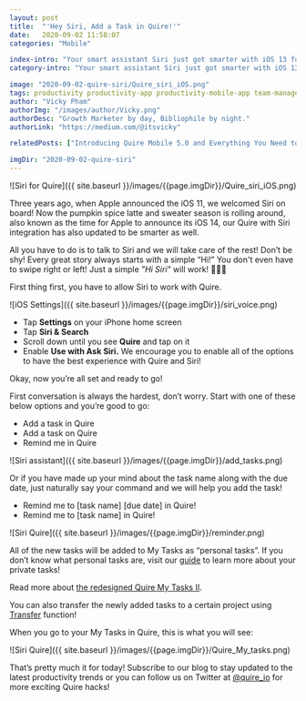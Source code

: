 ```yaml
---
layout: post
title:  "'Hey Siri, Add a Task in Quire!'"
date:   2020-09-02 11:58:07
categories: "Mobile"

index-intro: "Your smart assistant Siri just got smarter with iOS 13 for you in Quire. Simply call up Siri and start a conversation now!"
category-intro: "Your smart assistant Siri just got smarter with iOS 13 for you in Quire. Simply call up Siri and start a conversation now!"

image: "2020-09-02-quire-siri/Quire_siri_iOS.png"
tags: productivity productivity-app productivity-mobile-app team-management-software work-management-software team-communication team-productivity task-scheduling-software increase-productivity remote-team to-do-list-app working-remotely remote-teams task-management task-management-software project-management-software productivity-tips to-do-list task-list teamwork Siri voice-assistant Quire-mobile
author: "Vicky Pham"
authorImg: "/images/author/Vicky.png"
authorDesc: "Growth Marketer by day, Bibliophile by night."
authorLink: "https://medium.com/@itsvicky"

relatedPosts: ["Introducing Quire Mobile 5.0 and Everything You Need to Know", "Quire Mobile 3.0: Kanban Board comes to Mobile App", "Quire: Building a Sophisticated Mobile App with Google’s Flutter"]

imgDir: "2020-09-02-quire-siri"
---
```


![Siri for Quire]({{ site.baseurl }}/images/{{page.imgDir}}/Quire_siri_iOS.png)

Three years ago, when Apple announced the iOS 11, we welcomed Siri on board! Now the pumpkin spice latte and sweater season is rolling around, also known as the time for Apple to announce its iOS 14, our Quire with Siri integration has also updated to be smarter as well.

All you have to do is to talk to Siri and we will take care of the rest! Don’t be shy! Every great story always starts with a simple “Hi!” You don't even have to swipe right or left! Just a simple *"Hi Siri"* will work! 👋👋👋

First thing first, you have to allow Siri to work with Quire. 

![iOS Settings]({{ site.baseurl }}/images/{{page.imgDir}}/siri_voice.png)

* Tap **Settings** on your iPhone home screen
* Tap **Siri & Search**
* Scroll down until you see **Quire** and tap on it
* Enable **Use with Ask Siri.** We encourage you to enable all of the options to have the best experience with Quire and Siri!
 
Okay, now you’re all set and ready to go!
 
First conversation is always the hardest, don’t worry. Start with one of these below options and you’re good to go:
 
* Add a task in Quire 
* Add a task on Quire 
* Remind me in Quire 

![Siri assistant]({{ site.baseurl }}/images/{{page.imgDir}}/add_tasks.png)

Or if you have made up your mind about the task name along with the due date, just naturally say your command and we will help you add the task! 
 
* Remind me to [task name] [due date] in Quire! 
* Remind me to [task name] in Quire!
 
![Siri Quire]({{ site.baseurl }}/images/{{page.imgDir}}/reminder.png)
 
All of the new tasks will be added to My Tasks as “personal tasks”. If you don’t know what personal tasks are, visit our [guide](https://quire.io/guide/my-tasks/#personal-tasks) to learn more about your private tasks! 

<p class="notice">Read more about <a href="https://quire.io/blog/p/Quire-my-tasks-guides-and-tips.html">the redesigned Quire My Tasks II</a>.</p>

You can also transfer the newly added tasks to a certain project using [Transfer](https://quire.io/guide/move-tasks/#transfer-a-task) function! 

When you go to your My Tasks in Quire, this is what you will see:

![Siri Quire]({{ site.baseurl }}/images/{{page.imgDir}}/Quire_My_tasks.png) 

That’s pretty much it for today! Subscribe to our blog to stay updated to the latest productivity trends or you can follow us on Twitter at [@quire_io](https://twitter.com/quire_io) for more exciting Quire hacks! 


[jekyll]:      http://jekyllrb.com
[jekyll-gh]:   https://github.com/jekyll/jekyll
[jekyll-help]: https://github.com/jekyll/jekyll-help